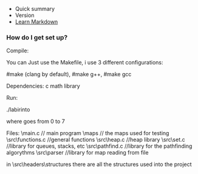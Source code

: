 * Quick summary
* Version
* [Learn Markdown](https://bitbucket.org/tutorials/markdowndemo)

### How do I get set up? ###

Compile: 

You can Just use the Makefile, i use 3 different configurations:

#make (clang by default), #make g++, #make gcc

Dependencies: c math library

Run:

./labirinto <num>

where <num> goes from 0 to 7

Files:
\main.c // main program
\maps // the maps used for testing
\src\functions.c //general functions
\src\heap.c //heap library
\src\set.c //library for queues, stacks, etc
\src\pathfind.c //library for the pathfinding algorythms
\src\parser //library for map reading from file

in \src\headers\structures there are all the structures used into the project